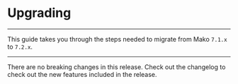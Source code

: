 # Upgrading

--------------------------------------------------------

This guide takes you through the steps needed to migrate from Mako `7.1.x` to `7.2.x`.

--------------------------------------------------------

There are no breaking changes in this release. Check out the changelog to check out the new features included in the release.